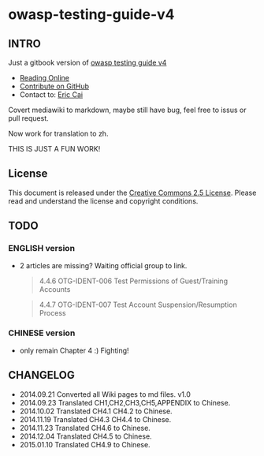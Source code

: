 # owasp-testing-guide-v4

## INTRO

Just a gitbook version of [owasp testing guide v4](https://www.owasp.org/index.php/OWASP_Testing_Project)

* [Reading Online](https://www.gitbook.io/book/kennel209/owasp-testing-guide-v4)
* [Contribute on GitHub](https://github.com/kennel209/owasp-testing-guide-v4-gitbook)
* Contact to: [Eric Cai](mailto:kennel209@gmail.com)

Covert mediawiki to markdown, maybe still have bug, feel free to issus or pull request.

Now work for translation to zh.

THIS IS JUST A FUN WORK!

## License

This document is released under the [Creative Commons 2.5 License](http://creativecommons.org/licenses/by-sa/2.5/). Please read and understand the license and copyright conditions.

## TODO

### ENGLISH version

* 2 articles are missing? Waiting official group to link.

    > 4.4.6     OTG-IDENT-006   Test Permissions of Guest/Training Accounts

    > 4.4.7     OTG-IDENT-007   Test Account Suspension/Resumption Process

### CHINESE version

* only remain Chapter 4 :) Fighting!

## CHANGELOG

* 2014.09.21  Converted all Wiki pages to md files. v1.0
* 2014.09.23  Translated CH1,CH2,CH3,CH5,APPENDIX to Chinese.
* 2014.10.02  Translated CH4.1 CH4.2 to Chinese.
* 2014.11.19  Translated CH4.3 CH4.4 to Chinese.
* 2014.11.23  Translated CH4.6 to Chinese.
* 2014.12.04  Translated CH4.5 to Chinese.
* 2015.01.10  Translated CH4.9 to Chinese.

